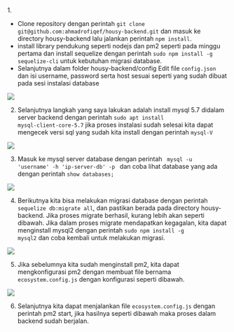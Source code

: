1.<ul>
<li> Clone repository dengan perintah <code>git clone git@github.com:ahmadrofiqef/housy-backend.git</code> dan masuk ke directory housy-backend lalu jalankan perintah <code>npm install</code>.

<li> install library pendukung seperti nodejs dan pm2 seperti pada minggu pertama dan install sequelize dengan perintah <code>sudo npm install -g sequelize-cli</code> untuk kebutuhan migrasi database.

<li> Selanjutnya dalam folder housy-backend/config Edit file <code>config.json</code> dan isi username, password serta host sesuai seperti yang sudah dibuat pada sesi instalasi database
</ul>

<img src="/week2/assets/.png">

2. Selanjutnya langkah yang saya lakukan adalah install mysql 5.7 didalam server backend dengan perintah <code>sudo apt install mysql-client-core-5.7</code>
jika proses instalasi sudah selesai kita dapat mengecek versi sql yang sudah kita install dengan perintah <code>mysql-V</code>

<img src="/week2/assets/.png">

3. Masuk ke mysql server database dengan perintah <code> mysql -u 'username' -h 'ip-server-db' -p </code> dan coba lihat database yang ada dengan perintah <code>show databases;</code>

<img src="/week2/assets/.png">

4. Berikutnya kita bisa melakukan migrasi database dengan perintah <code>sequelize db:migrate all</code>, dan pastikan berada pada directory housy-backend. Jika proses migrate
berhasil, kurang lebih akan seperti dibawah. Jika dalam proses migrate mendapatkan kegagalan, kita dapat menginstall mysql2 dengan perintah <code>sudo npm install -g mysql2</code>
dan coba kembali untuk melakukan migrasi.

<img src="/week2/assets/.png">

5. Jika sebelumnya kita sudah menginstall pm2, kita dapat mengkonfigurasi pm2 dengan membuat file bernama <code>ecosystem.config.js</code> dengan konfigurasi seperti dibawah.

<img src="/week2/assets/.png">

6. Selanjutnya kita dapat menjalankan file <code>ecosystem.config.js</code> dengan perintah pm2 start, jika hasilnya seperti dibawah maka proses dalam backend sudah berjalan.
